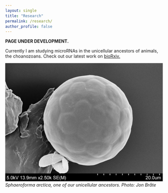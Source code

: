 ```yaml
---
layout: single
title: "Research"
permalink: /research/
author_profile: false
---
```


**PAGE UNDER DEVELOPMENT.**

Currently I am studying microRNAs in the unicellular ancestors of animals, the choanozoans. Check out our latest work on [bioRxiv.](http://biorxiv.org/content/early/2016/10/01/076190)

![S. arctica][1]  
*Sphaeroforma arctica, one of our unicellular ancestors. Photo: Jon Bråte*

[1]: /images/Sphearoforma_Arctica_q22.jpg
